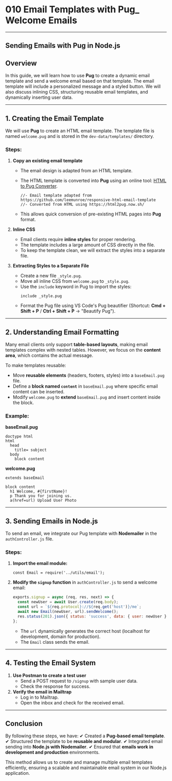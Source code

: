 # 010 Email Templates with Pug\_ Welcome Emails

---

## Sending Emails with Pug in Node.js

## Overview

In this guide, we will learn how to use **Pug** to create a dynamic email template and send a welcome email based on that template. The email template will include a personalized message and a styled button. We will also discuss inlining CSS, structuring reusable email templates, and dynamically inserting user data.

---

## 1. Creating the Email Template

We will use **Pug** to create an HTML email template. The template file is named `welcome.pug` and is stored in the `dev-data/templates/` directory.

### Steps:

1. **Copy an existing email template**

   - The email design is adapted from an HTML template.
   - The HTML template is converted into **Pug** using an online tool: [HTML to Pug Converter](https://html2pug.com/).

     ```
     //- Email template adapted from https://github.com/leemunroe/responsive-html-email-template
     //- Converted from HTML using https://html2pug.now.sh/

     ```

   - This allows quick conversion of pre-existing HTML pages into **Pug** format.

2. **Inline CSS**
   - Email clients require **inline styles** for proper rendering.
   - The template includes a large amount of CSS directly in the file.
   - To keep the template clean, we will extract the styles into a separate file.
3. **Extracting Styles to a Separate File**
   - Create a new file `_style.pug`.
   - Move all inline CSS from `welcome.pug` to `_style.pug`.
   - Use the `include` keyword in Pug to import the styles:
     ```
     include _style.pug
     ```
   - Format the Pug file using VS Code's Pug beautifier (Shortcut: **Cmd + Shift + P** / **Ctrl + Shift + P** → "Beautify Pug").

---

## 2. Understanding Email Formatting

Many email clients only support **table-based layouts**, making email templates complex with nested tables. However, we focus on the **content area**, which contains the actual message.

To make templates reusable:

- Move **reusable elements** (headers, footers, styles) into a `baseEmail.pug` file.
- Define a **block named `content`** in `baseEmail.pug` where specific email content can be inserted.
- Modify `welcome.pug` to **extend** `baseEmail.pug` and insert content inside the block.

### Example:

**baseEmail.pug**

```
doctype html
html
  head
    title= subject
  body
    block content
```

**welcome.pug**

```
extends baseEmail

block content
  h1 Welcome, #{firstName}!
  p Thank you for joining us.
  a(href=url) Upload User Photo
```

---

## 3. Sending Emails in Node.js

To send an email, we integrate our Pug template with **Nodemailer** in the `authController.js` file.

### Steps:

1. **Import the email module:**

   ```
   const Email = require('../utils/email');
   ```

2. **Modify the `signup` function** in `authController.js` to send a welcome email:

   ```jsx
   exports.signup = async (req, res, next) => {
     const newUser = await User.create(req.body);
     const url = `${req.protocol}://${req.get('host')}/me`;
     await new Email(newUser, url).sendWelcome();
     res.status(201).json({ status: 'success', data: { user: newUser } });
   };
   ```

   - The `url` dynamically generates the correct host (localhost for development, domain for production).
   - The `Email` class sends the email.

---

## 4. Testing the Email System

1. **Use Postman to create a test user**
   - Send a POST request to `/signup` with sample user data.
   - Check the response for success.
2. **Verify the email in Mailtrap**
   - Log in to Mailtrap.
   - Open the inbox and check for the received email.

---

## Conclusion

By following these steps, we have:
✔ Created a **Pug-based email template**.
✔ Structured the template to be **reusable and modular**.
✔ Integrated email sending into **Node.js with Nodemailer**.
✔ Ensured that **emails work in development and production** environments.

This method allows us to create and manage multiple email templates efficiently, ensuring a scalable and maintainable email system in our Node.js application.
